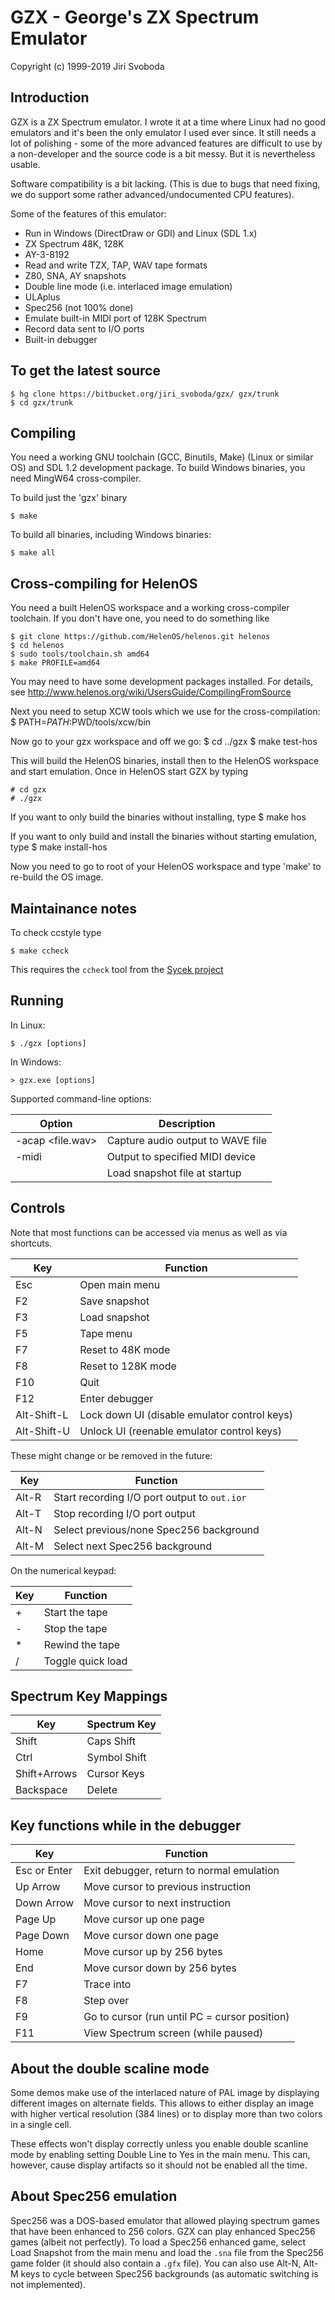 GZX - George's ZX Spectrum Emulator
===================================
Copyright (c) 1999-2019 Jiri Svoboda

Introduction
------------
GZX is a ZX Spectrum emulator. I wrote it at a time where Linux had no
good emulators and it's been the only emulator I used ever since.
It still needs a lot of polishing - some of the more advanced features
are difficult to use by a non-developer and the source code is a bit
messy. But it is nevertheless usable.

Software compatibility is a bit lacking. (This is due to bugs that need
fixing, we do support some rather advanced/undocumented CPU features).

Some of the features of this emulator:

  * Run in Windows (DirectDraw or GDI) and Linux (SDL 1.x)
  * ZX Spectrum 48K, 128K
  * AY-3-8192
  * Read and write TZX, TAP, WAV tape formats
  * Z80, SNA, AY snapshots
  * Double line mode (i.e. interlaced image emulation)
  * ULAplus
  * Spec256 (not 100% done)
  * Emulate built-in MIDI port of 128K Spectrum
  * Record data sent to I/O ports
  * Built-in debugger

To get the latest source
------------------------

    $ hg clone https://bitbucket.org/jiri_svoboda/gzx/ gzx/trunk
    $ cd gzx/trunk

Compiling
---------

You need a working GNU toolchain (GCC, Binutils, Make) (Linux or similar OS)
and SDL 1.2 development package. To build Windows binaries, you need MingW64
cross-compiler.

To build just the 'gzx' binary

    $ make

To build all binaries, including Windows binaries:

    $ make all

Cross-compiling for HelenOS
---------------------------

You need a built HelenOS workspace and a working cross-compiler toolchain.
If you don't have one, you need to do something like

    $ git clone https://github.com/HelenOS/helenos.git helenos
    $ cd helenos
    $ sudo tools/toolchain.sh amd64
    $ make PROFILE=amd64

You may need to have some development packages installed. For details,
see http://www.helenos.org/wiki/UsersGuide/CompilingFromSource

Next you need to setup XCW tools which we use for the cross-compilation:
    $ PATH=$PATH:$PWD/tools/xcw/bin

Now go to your gzx workspace and off we go:
    $ cd ../gzx
    $ make test-hos

This will build the HelenOS binaries, install then to the HelenOS workspace
and start emulation. Once in HelenOS start GZX by typing

    # cd gzx
    # ./gzx

If you want to only build the binaries without installing, type
    $ make hos

If you want to only build and install the binaries without starting emulation,
type
    $ make install-hos

Now you need to go to root of your HelenOS workspace and type 'make' to re-build
the OS image.

Maintainance notes
------------------
To check ccstyle type

    $ make ccheck

This requires the `ccheck` tool from the [Sycek project][1]

Running
-------

In Linux:

    $ ./gzx [options]

In Windows:

    > gzx.exe [options]

Supported command-line options:

  Option           | Description
  ---------------  | -----------
  -acap <file.wav> | Capture audio output to WAVE file
  -midi <device>   | Output to specified MIDI device
  <snapshot-file>  | Load snapshot file at startup

Controls
--------
Note that most functions can be accessed via menus as well as via shortcuts.

  Key         | Function
  ----------- | --------
  Esc         | Open main menu
  F2          | Save snapshot
  F3          | Load snapshot
  F5          | Tape menu
  F7          | Reset to 48K mode
  F8          | Reset to 128K mode
  F10         | Quit
  F12         | Enter debugger
  Alt-Shift-L | Lock down UI (disable emulator control keys)
  Alt-Shift-U | Unlock UI (reenable emulator control keys)

These might change or be removed in the future:

  Key         | Function
  ----------- | --------
  Alt-R       | Start recording I/O port output to `out.ior`
  Alt-T       | Stop recording I/O port output
  Alt-N       | Select previous/none Spec256 background
  Alt-M       | Select next Spec256 background

On the numerical keypad:

  Key | Function
  --- | --------
  +   | Start the tape
  -   | Stop the tape
  *   | Rewind the tape
  /   | Toggle quick load

Spectrum Key Mappings
---------------------

  Key          | Spectrum Key
  ------------ | ------------
  Shift        | Caps Shift
  Ctrl         | Symbol Shift
  Shift+Arrows | Cursor Keys
  Backspace    | Delete

Key functions while in the debugger
-----------------------------------

  Key          | Function
  ------------ | --------
  Esc or Enter | Exit debugger, return to normal emulation
  Up Arrow     | Move cursor to previous instruction
  Down Arrow   | Move cursor to next instruction
  Page Up      | Move cursor up one page
  Page Down    | Move cursor down one page
  Home         | Move cursor up by 256 bytes
  End          | Move cursor down by 256 bytes
  F7           | Trace into
  F8           | Step over
  F9           | Go to cursor (run until PC = cursor position)
  F11          | View Spectrum screen (while paused)

About the double scaline mode
-----------------------------
Some demos make use of the interlaced nature of PAL image by displaying
different images on alternate fields. This allows to either display
an image with higher vertical resolution (384 lines) or to display
more than two colors in a single cell.

These effects won't display correctly unless you enable double scanline mode
by enabling setting Double Line to Yes in the main menu. This can, however,
cause display artifacts so it should not be enabled all the time.

About Spec256 emulation
-----------------------
Spec256 was a DOS-based emulator that allowed playing spectrum games that
have been enhanced to 256 colors. GZX can play enhanced Spec256 games
(albeit not perfectly). To load a Spec256 enhanced game, select Load Snapshot
from the main menu and load the `.sna` file from the Spec256 game folder
(it should also contain a `.gfx` file). You can also use Alt-N, Alt-M keys
to cycle between Spec256 backgrounds (as automatic switching is not
implemented).

[1]: https://github.com/jxsvoboda/sycek
